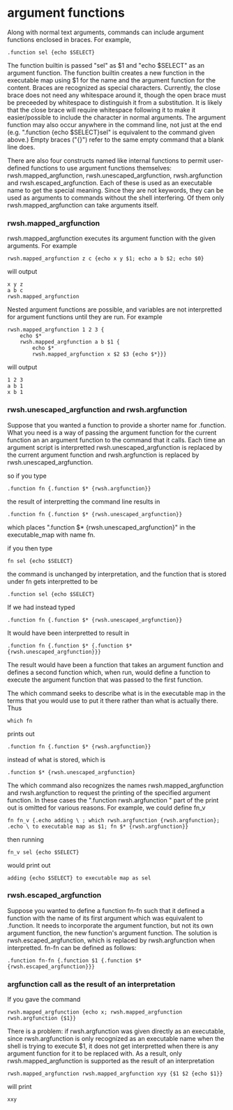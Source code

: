 # argument functions

Along with normal text arguments, commands can include argument
functions enclosed in braces. For example,

    .function sel {echo $SELECT}

The function builtin is passed "sel" as $1 and "echo $SELECT" as an
argument function. The function builtin creates a new function in the
executable map using $1 for the name and the argument function for the
content. Braces are recognized as special characters. Currently, the
close brace does not need
any whitespace around it, though the open brace must be preceeded by
whitespace to distinguish it from a substitution. It is likely that the
close brace will require whitespace following it to make it
easier/possible to include the character in normal arguments. The
argument function may also occur anywhere in the command
line, not just at the end (e.g. ".function {echo $SELECT}sel" is
equivalent to the command given above.) Empty braces ("{}") refer to
the same empty command that a blank line does.

There are also four constructs named like internal functions to permit
user-defined functions to use argument functions themselves:
rwsh.mapped\_argfunction, rwsh.unescaped\_argfunction, rwsh.argfunction
and rwsh.escaped\_argfunction. Each of these is used as an executable
name to get the special meaning. Since they are not keywords, they can
be used as arguments to commands without the shell interfering. Of them
only rwsh.mapped\_argfunction can take arguments itself.

### rwsh.mapped\_argfunction

rwsh.mapped\_argfunction executes its argument function with the given
arguments. For example

    rwsh.mapped_argfunction z c {echo x y $1; echo a b $2; echo $0}

will output

    x y z
    a b c
    rwsh.mapped_argfunction

Nested argument functions are possible, and variables are not
interpretted for argument functions until they are run. For example

    rwsh.mapped_argfunction 1 2 3 {
        echo $*
        rwsh.mapped_argfunction a b $1 {
            echo $*
            rwsh.mapped_argfunction x $2 $3 {echo $*}}}

will output

    1 2 3
    a b 1
    x b 1

### rwsh.unescaped_argfunction and rwsh.argfunction

Suppose that you wanted a function to provide a shorter name for
.function. What you need is a way of passing the argument function for
the current function an an argument function to the command that it
calls. Each time an argument script is interpretted
rwsh.unescaped\_argfunction is replaced by the current argument function
and rwsh.argfunction is replaced by rwsh.unescaped\_argfunction.

so if you type

    .function fn {.function $* {rwsh.argfunction}}

the result of interpretting the command line results in

    .function fn {.function $* {rwsh.unescaped_argfunction}}

which places ".function $* {rwsh.unescaped\_argfunction}" in the
executable\_map with name fn.

if you then type

    fn sel {echo $SELECT}

the command is unchanged by interpretation, and the function that is
stored under fn gets interpretted to be

    .function sel {echo $SELECT}

If we had instead typed

    .function fn {.function $* {rwsh.unescaped_argfunction}}

It would have been interpretted to result in

    .function fn {.function $* {.function $* {rwsh.unescaped_argfunction}}}

The result would have been a function that takes an argument function
and defines a second function which, when run, would define a function
to execute the argument function that was passed to the first function.

The which command seeks to describe what is in the executable map in
the terms that you would use to put it there rather than what is
actually there. Thus

    which fn

prints out

    .function fn {.function $* {rwsh.argfunction}}

instead of what is stored, which is

    .function $* {rwsh.unescaped_argfunction}

The which command also recognizes the names rwsh.mapped\_argfunction and
rwsh.argfunction to request the printing of the specified argument
function. In these cases the ".function rwsh.argfunction " part of the
print out is omitted for various reasons. For example, we could define
fn\_v

    fn fn_v {.echo adding \ ; which rwsh.argfunction {rwsh.argfunction};
    .echo \ to executable map as $1; fn $* {rwsh.argfunction}}

then running

    fn_v sel {echo $SELECT}

would print out

    adding {echo $SELECT} to executable map as sel

### rwsh.escaped_argfunction

Suppose you wanted to define a function fn-fn such that it defined a
function with the name of its first argument which was equivalent to
.function. It needs to incorporate the
argument function, but not its own argument function, the new
function's argument
function. The solution is rwsh.escaped\_argfunction, which is replaced
by rwsh.argfunction when interpretted. fn-fn can be defined as follows:

    .function fn-fn {.function $1 {.function $* {rwsh.escaped_argfunction}}}

### argfunction call as the result of an interpretation

If you gave the command

    rwsh.mapped_argfunction {echo x; rwsh.mapped_argfunction
    rwsh.argfunction {$1}}

There is a problem: if rwsh.argfunction was given directly as an
executable, since rwsh.argfunction is only recognized as an executable
name when the shell is trying to execute $1, it does not get
interpretted when there is any argument function for it to be replaced
with. As a result, only rwsh.mapped\_argfunction is supported
as
the result of an interpretation

    rwsh.mapped_argfunction rwsh.mapped_argfunction xyy {$1 $2 {echo $1}}

will print

    xxy
